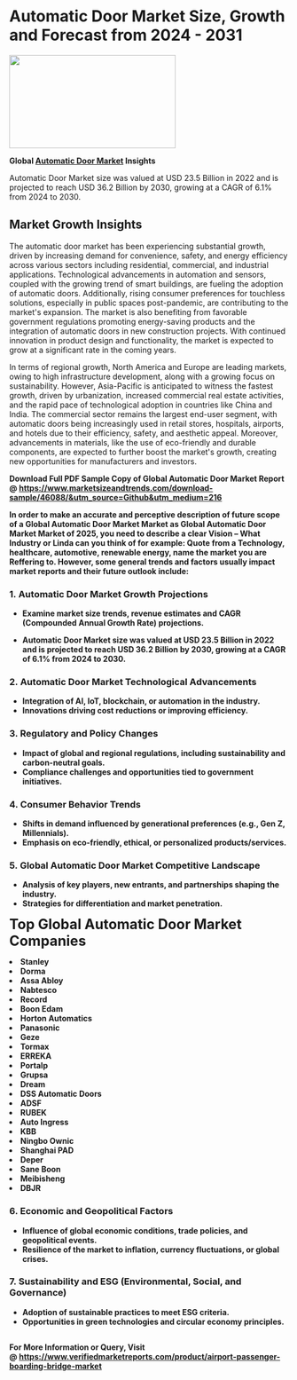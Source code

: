 <H1>Automatic Door Market Size, Growth and Forecast from 2024 - 2031</H1><img class="aligncenter size-medium wp-image-584254" src="https://thirdeyenews.in/wp-content/uploads/2024/09/Global-Market-Research-300x168.jpeg" alt="" width="300" height="168" /><p><strong>Global&nbsp;<a href="https://www.marketsizeandtrends.com/download-sample/46088/&amp;utm_source=Github&utm_medium=216">Automatic Door Market</a> Insights</strong></p><p>Automatic Door Market size was valued at USD 23.5 Billion in 2022 and is projected to reach USD 36.2 Billion by 2030, growing at a CAGR of 6.1% from 2024 to 2030.</p><p><h2>Market Growth Insights</h2> <p>The automatic door market has been experiencing substantial growth, driven by increasing demand for convenience, safety, and energy efficiency across various sectors including residential, commercial, and industrial applications. Technological advancements in automation and sensors, coupled with the growing trend of smart buildings, are fueling the adoption of automatic doors. Additionally, rising consumer preferences for touchless solutions, especially in public spaces post-pandemic, are contributing to the market's expansion. The market is also benefiting from favorable government regulations promoting energy-saving products and the integration of automatic doors in new construction projects. With continued innovation in product design and functionality, the market is expected to grow at a significant rate in the coming years.</p> <p><strong></strong></p> <p>In terms of regional growth, North America and Europe are leading markets, owing to high infrastructure development, along with a growing focus on sustainability. However, Asia-Pacific is anticipated to witness the fastest growth, driven by urbanization, increased commercial real estate activities, and the rapid pace of technological adoption in countries like China and India. The commercial sector remains the largest end-user segment, with automatic doors being increasingly used in retail stores, hospitals, airports, and hotels due to their efficiency, safety, and aesthetic appeal. Moreover, advancements in materials, like the use of eco-friendly and durable components, are expected to further boost the market's growth, creating new opportunities for manufacturers and investors. <p><strong></p><p><span class=""><strong>Download Full PDF Sample Copy of Global Automatic Door Market Report</strong> @ <a href="https://www.marketsizeandtrends.com/download-sample/46088/&amp;utm_source=Github&utm_medium=216" target="_blank">https://www.marketsizeandtrends.com/download-sample/46088/&amp;utm_source=Github&utm_medium=216</a></span></p><p>In order to make an accurate and perceptive description of future scope of a Global&nbsp;Automatic Door Market Market as Global&nbsp;Automatic Door Market Market of 2025, you need to describe a clear Vision &ndash; What Industry or Linda can you think of for example: Quote from a Technology, healthcare, automotive, renewable energy, name the market you are Reffering to. However, some general trends and factors usually impact market reports and their future outlook include:</p><h3>1.&nbsp;<strong>Automatic Door Market Growth Projections</strong></h3><ul><li>Examine market size trends, revenue estimates and CAGR (Compounded Annual Growth Rate) projections.</li><li><p>Automatic Door Market size was valued at USD 23.5 Billion in 2022 and is projected to reach USD 36.2 Billion by 2030, growing at a CAGR of 6.1% from 2024 to 2030.</p></li></ul><h3>2.&nbsp;<strong>Automatic Door Market Technological Advancements</strong></h3><ul><li>Integration of AI, IoT, blockchain, or automation in the industry.</li><li>Innovations driving cost reductions or improving efficiency.</li></ul><h3>3.&nbsp;<strong>Regulatory and Policy Changes</strong></h3><ul><li>Impact of global and regional regulations, including sustainability and carbon-neutral goals.</li><li>Compliance challenges and opportunities tied to government initiatives.</li></ul><h3>4.&nbsp;<strong>Consumer Behavior Trends</strong></h3><ul><li>Shifts in demand influenced by generational preferences (e.g., Gen Z, Millennials).</li><li>Emphasis on eco-friendly, ethical, or personalized products/services.</li></ul><h3>5.&nbsp;<strong>Global Automatic Door Market Competitive Landscape</strong></h3><ul><li>Analysis of key players, new entrants, and partnerships shaping the industry.</li><li>Strategies for differentiation and market penetration.</li></ul><p data-pm-slice="1 1 []"><span style="color: inherit; font-family: inherit; font-size: 25px;">Top Global Automatic Door Market Companies</span></p><div class="" data-test-id=""><p><li>Stanley</li><li> Dorma</li><li> Assa Abloy</li><li> Nabtesco</li><li> Record</li><li> Boon Edam</li><li> Horton Automatics</li><li> Panasonic</li><li> Geze</li><li> Tormax</li><li> ERREKA</li><li> Portalp</li><li> Grupsa</li><li> Dream</li><li> DSS Automatic Doors</li><li> ADSF</li><li> RUBEK</li><li> Auto Ingress</li><li> KBB</li><li> Ningbo Ownic</li><li> Shanghai PAD</li><li> Deper</li><li> Sane Boon</li><li> Meibisheng</li><li> DBJR</li></p></div><h3>6.&nbsp;<strong>Economic and Geopolitical Factors</strong></h3><ul><li>Influence of global economic conditions, trade policies, and geopolitical events.</li><li>Resilience of the market to inflation, currency fluctuations, or global crises.</li></ul><h3>7.&nbsp;<strong>Sustainability and ESG (Environmental, Social, and Governance)</strong></h3><ul><li>Adoption of sustainable practices to meet ESG criteria.</li><li>Opportunities in green technologies and circular economy principles.</li></ul><h2><strong style="font-size: 14px;">For More Information or Query, Visit @&nbsp;</strong><a style="background-color: #ffffff; font-size: 14px;" href="https://www.marketsizeandtrends.com/report/automatic-door-market/" target="_blank">https://www.verifiedmarketreports.com/product/airport-passenger-boarding-bridge-market</a></h2>
